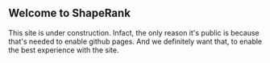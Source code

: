 ## Welcome to ShapeRank

This site is under construction. Infact, the only reason it's public is because that's needed to enable github pages. And we definitely want that, to enable the best experience with the site.
